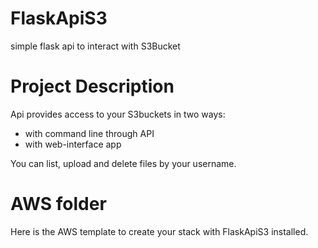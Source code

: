 # FlaskApiS3
simple flask api to interact with S3Bucket
# Project Description
Api provides access to your S3buckets in two ways: 
- with command line through API
- with web-interface app

You can list, upload and delete files by your username.

# AWS folder
Here is the AWS template to create your stack with FlaskApiS3 installed.